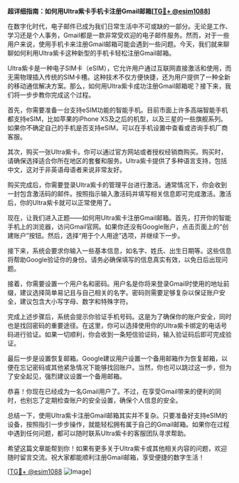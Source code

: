 **超详细指南：如何用Ultra紫卡手机卡注册Gmail邮箱[[TG💪+ @esim1088](https://t.me/s/esim1088)]**

在数字化时代，电子邮件已成为我们日常生活中不可或缺的一部分。无论是工作、学习还是个人事务，Gmail都是一款非常受欢迎的电子邮件服务。然而，对于一些用户来说，使用手机卡来注册Gmail邮箱可能会遇到一些问题。今天，我们就来聊聊如何利用Ultra紫卡这种新型的手机卡轻松注册Gmail邮箱。

Ultra紫卡是一种电子SIM卡（eSIM），它允许用户通过互联网直接激活和使用，而无需物理插入传统的SIM卡槽。这种技术不仅方便快捷，还为用户提供了一种全新的移动通信解决方案。那么，如何用Ultra紫卡成功注册Gmail邮箱呢？接下来，我们将一步步教你完成这个过程。

首先，你需要准备一台支持eSIM功能的智能手机。目前市面上许多高端智能手机都支持eSIM，比如苹果的iPhone XS及之后的机型，以及三星的一些旗舰系列。如果你不确定自己的手机是否支持eSIM，可以在手机设置中查看或咨询手机厂商客服。

其次，购买一张Ultra紫卡。你可以通过官方网站或者授权经销商购买。购买时，请确保选择适合你所在地区的套餐和服务。Ultra紫卡提供了多种语言支持，包括中文，这对于非英语母语者来说非常友好。

购买完成后，你需要登录Ultra紫卡的管理平台进行激活。通常情况下，你会收到一封包含激活码的邮件。按照指示输入激活码并填写相关信息即可完成激活。激活后，你的Ultra紫卡就可以正常使用了。

现在，让我们进入正题——如何用Ultra紫卡注册Gmail邮箱。首先，打开你的智能手机上的浏览器，访问Gmail官网。如果你还没有Google账户，点击页面上的“创建账户”按钮。然后，选择“用于个人用途”选项，并继续下一步。

接下来，系统会要求你输入一些基本信息，如名字、姓氏、出生日期等。这些信息将帮助Google验证你的身份。请务必确保填写的信息真实有效，以免日后出现问题。

接着，你需要设置一个用户名和密码。用户名是你将来登录Gmail时使用的地址前缀，建议选择简单易记且与自己相关的名字。密码则需要足够复杂以保证账户安全，建议包含大小写字母、数字和特殊字符。

完成上述步骤后，系统会提示你验证手机号码。这是为了确保你的账户安全，同时也是找回密码的重要途径。在这里，你可以选择使用你的Ultra紫卡绑定的电话号码进行验证。如果一切顺利，你会收到一条短信验证码，输入验证码后即可完成验证。

最后一步是设置恢复邮箱。Google建议用户设置一个备用邮箱作为恢复邮箱，以便在忘记密码或其他紧急情况下能够找回账户。当然，你也可以跳过这一步，但为了安全起见，强烈建议设置一个备用邮箱。

恭喜！你现在已经成为一名Gmail用户了。不过，在享受Gmail带来的便利的同时，也别忘了定期检查账户的安全设置，确保个人信息的安全。

总结一下，使用Ultra紫卡注册Gmail邮箱其实并不复杂。只要准备好支持eSIM的设备，按照指引一步步操作，就能轻松拥有属于自己的Gmail邮箱。如果你在过程中遇到任何问题，都可以随时联系Ultra紫卡的客服团队寻求帮助。

希望这篇文章能帮到你！如果有更多关于Ultra紫卡或其他相关内容的问题，欢迎随时留言交流。祝大家都能顺利注册Gmail邮箱，享受便捷的数字生活！

[[TG💪+ @esim1088](https://t.me/s/esim1088) ![Image](https://i.postimg.cc/4NQfJmqS/Snipaste-2025-05-13-00-14-12.png)]